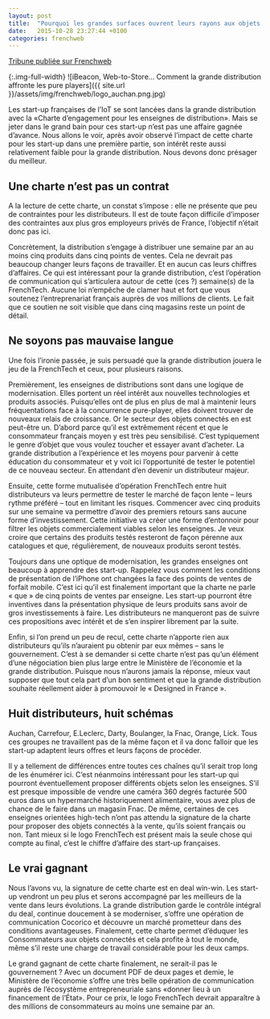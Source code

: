 ```yaml
---
layout: post
title:  "Pourquoi les grandes surfaces ouvrent leurs rayons aux objets connectés"
date:   2015-10-28 23:27:44 +0100
categories: frenchweb
---
```


[Tribune publiée sur Frenchweb](http://www.frenchweb.fr/pourquoi-les-grandes-surfaces-ouvrent-leurs-rayons-a-liot/211696)  

{:.img-full-width}
![iBeacon, Web-to-Store… Comment la grande distribution affronte les pure players]({{ site.url }}/assets/img/frenchweb/logo_auchan.png.jpg)

Les start-up françaises de l’IoT se sont lancées dans la grande distribution avec la «Charte d’engagement pour les enseignes de distribution». Mais se jeter dans le grand bain pour ces start-up n’est pas une affaire gagnée d’avance. Nous allons le voir, après avoir observé l’impact de cette charte pour les start-up dans une première partie, son intérêt reste aussi relativement faible pour la grande distribution. Nous devons donc présager du meilleur.

## Une charte n’est pas un contrat
A la lecture de cette charte, un constat s’impose : elle ne présente que peu de contraintes pour les distributeurs. Il est de toute façon difficile d’imposer des contraintes aux plus gros employeurs privés de France, l’objectif n’était donc pas ici.

Concrètement, la distribution s’engage à distribuer une semaine par an au moins cinq produits dans cinq points de ventes. Cela ne devrait pas beaucoup changer leurs façons de travailler. Et en aucun cas leurs chiffres d’affaires. Ce qui est intéressant pour la grande distribution, c’est l’opération de communication qui s’articulera autour de cette (ces ?) semaine(s) de la FrenchTech. Aucune loi n’empêche de clamer haut et fort que vous soutenez l’entreprenariat français auprès de vos millions de clients. Le fait que ce soutien ne soit visible que dans cinq magasins reste un point de détail.

## Ne soyons pas mauvaise langue
Une fois l’ironie passée, je suis persuadé que la grande distribution jouera le jeu de la FrenchTech et ceux, pour plusieurs raisons.

Premièrement, les enseignes de distributions sont dans une logique de modernisation. Elles portent un réel intérêt aux nouvelles technologies et produits associés. Puisqu’elles ont de plus en plus de mal à maintenir leurs fréquentations face à la concurrence pure-player, elles doivent trouver de nouveaux relais de croissance. Or le secteur des objets connectés en est peut-être un. D’abord parce qu’il est extrêmement récent et que le consommateur français moyen y est très peu sensibilisé. C’est typiquement le genre d’objet que vous voulez toucher et essayer avant d’acheter. La grande distribution a l’expérience et les moyens pour parvenir à cette éducation du consommateur et y voit ici l’opportunité de tester le potentiel de ce nouveau secteur. En attendant d’en devenir un distributeur majeur.

Ensuite, cette forme mutualisée d’opération FrenchTech entre huit distributeurs va leurs permettre de tester le marché de façon lente – leurs rythme préféré – tout en limitant les risques. Commencer avec cinq produits sur une semaine va permettre d’avoir des premiers retours sans aucune forme d’investissement. Cette initiative va créer une forme d’entonnoir pour filtrer les objets commercialement viables selon les enseignes. Je veux croire que certains des produits testés resteront de façon pérenne aux catalogues et que, régulièrement, de nouveaux produits seront testés.

Toujours dans une optique de modernisation, les grandes enseignes ont beaucoup à apprendre des start-up. Rappelez vous comment les conditions de présentation de l’iPhone ont changées la face des points de ventes de forfait mobile. C’est ici qu’il est finalement important que la charte ne parle « que » de cinq points de ventes par enseigne. Les start-up pourront être inventives dans la présentation physique de leurs produits sans avoir de gros investissements à faire. Les distributeurs ne manqueront pas de suivre ces propositions avec intérêt et de s’en inspirer librement par la suite.

Enfin, si l’on prend un peu de recul, cette charte n’apporte rien aux distributeurs qu’ils n’auraient pu obtenir par eux mêmes – sans le gouvernement. C’est à se demander si cette charte n’est pas qu’un élément d’une négociation bien plus large entre le Ministère de l’économie et la grande distribution. Puisque nous n’aurons jamais la réponse, mieux vaut supposer que tout cela part d’un bon sentiment et que la grande distribution souhaite réellement aider à promouvoir le « Designed in France ».

## Huit distributeurs, huit schémas
Auchan, Carrefour, E.Leclerc, Darty, Boulanger, la Fnac, Orange, Lick. Tous ces groupes ne travaillent pas de la même façon et il va donc falloir que les start-up adaptent leurs offres et leurs façons de procéder.

Il y a tellement de différences entre toutes ces chaînes qu’il serait trop long de les énumérer ici. C’est néanmoins intéressant pour les start-up qui pourront éventuellement proposer différents objets selon les enseignes. S’il est presque impossible de vendre une caméra 360 degrés facturée 500 euros dans un hypermarché historiquement alimentaire, vous avez plus de chance de le faire dans un magasin Fnac. De même, certaines de ces enseignes orientées high-tech n’ont pas attendu la signature de la charte pour proposer des objets connectés à la vente, qu’ils soient français ou non. Tant mieux si le logo FrenchTech est présent mais la seule chose qui compte au final, c’est le chiffre d’affaire des start-up françaises.

## Le vrai gagnant
Nous l’avons vu, la signature de cette charte est en deal win-win. Les start-up vendront un peu plus et serons accompagné par les meilleurs de la vente dans leurs évolutions. La grande distribution garde le contrôle intégral du deal, continue doucement à se moderniser, s’offre une opération de communication Cocorico et découvre un marché prometteur dans des conditions avantageuses. Finalement, cette charte permet d’éduquer les Consommateurs aux objets connectés et cela profite à tout le monde, même s’il reste une charge de travail considérable pour les deux camps.

Le grand gagnant de cette charte finalement, ne serait-il pas le gouvernement ? Avec un document PDF de deux pages et demie, le Ministère de l’économie s’offre une très belle opération de communication auprès de l’écosystème entrepreneuriale sans «donner lieu à un financement de l’État». Pour ce prix, le logo FrenchTech devrait apparaître à des millions de consommateurs au moins une semaine par an.


